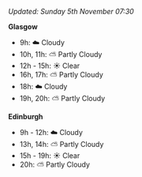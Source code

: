 *Updated: Sunday 5th November 07:30*

**Glasgow**

* 9h: :cloud: Cloudy
* 10h, 11h: :partly_sunny: Partly Cloudy
* 12h - 15h: :sunny: Clear
* 16h, 17h: :partly_sunny: Partly Cloudy
* 18h: :cloud: Cloudy
* 19h, 20h: :partly_sunny: Partly Cloudy

**Edinburgh**

* 9h - 12h: :cloud: Cloudy
* 13h, 14h: :partly_sunny: Partly Cloudy
* 15h - 19h: :sunny: Clear
* 20h: :partly_sunny: Partly Cloudy
